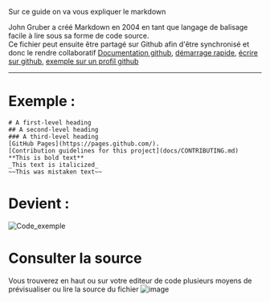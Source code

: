Sur ce guide on va vous expliquer le markdown

John Gruber a créé Markdown en 2004 en tant que langage de balisage facile à lire sous sa forme de code source.  
Ce fichier peut ensuite être partagé sur Github afin d'être synchronisé et donc le rendre collaboratif
[Documentation github](https://docs.github.com/fr/get-started/writing-on-github/getting-started-with-writing-and-formatting-on-github/basic-writing-and-formatting-syntax), [démarrage rapide](https://docs.github.com/en/get-started/writing-on-github/getting-started-with-writing-and-formatting-on-github/quickstart-for-writing-on-github), [écrire sur github](https://docs.github.com/fr/get-started/writing-on-github), [exemple sur un profil github](https://docs.github.com/en/account-and-profile/setting-up-and-managing-your-github-profile/customizing-your-profile/managing-your-profile-readme)

---

# Exemple : 
```
# A first-level heading
## A second-level heading
### A third-level heading
[GitHub Pages](https://pages.github.com/).
[Contribution guidelines for this project](docs/CONTRIBUTING.md)
**This is bold text**
_This text is italicized_
~~This was mistaken text~~
```
# Devient :
![Code_exemple](https://github.com/GHub-fr/.github/assets/84735589/4020560a-d73a-4c88-a07f-c7faef53c103)

# Consulter la source
Vous trouverez en haut ou sur votre editeur de code plusieurs moyens de prévisualiser ou lire la source du fichier
![image](https://github.com/GHub-fr/.github/assets/84735589/47a78dbd-9f2d-4bfc-8d8d-71384c48c0f4)
